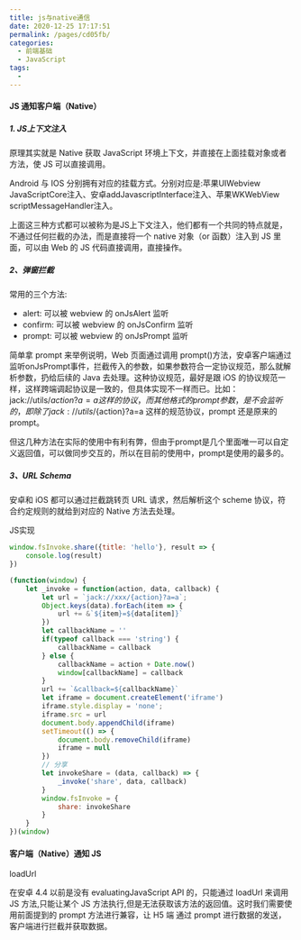 ```yaml
---
title: js与native通信
date: 2020-12-25 17:17:51
permalink: /pages/cd05fb/
categories:
  - 前端基础
  - JavaScript
tags:
  - 
---
```

#### JS 通知客户端（Native）
##### 1. JS上下文注入

原理其实就是 Native 获取 JavaScript 环境上下文，并直接在上面挂载对象或者方法，使 JS 可以直接调用。

Android 与 IOS 分别拥有对应的挂载方式。分别对应是:苹果UIWebview JavaScriptCore注入、安卓addJavascriptInterface注入、苹果WKWebView scriptMessageHandler注入。

上面这三种方式都可以被称为是JS上下文注入，他们都有一个共同的特点就是，不通过任何拦截的办法，而是直接将一个 native 对象（or 函数）注入到 JS 里面，可以由 Web 的 JS 代码直接调用，直接操作。

##### 2、弹窗拦截

常用的三个方法:

- alert: 可以被 webview 的 onJsAlert 监听
- confirm: 可以被 webview 的 onJsConfirm 监听
- prompt: 可以被 webview 的 onJsPrompt 监听

简单拿 prompt 来举例说明，Web 页面通过调用 prompt()方法，安卓客户端通过监听onJsPrompt事件，拦截传入的参数，如果参数符合一定协议规范，那么就解析参数，扔给后续的 Java 去处理。这种协议规范，最好是跟 iOS 的协议规范一样，这样跨端调起协议是一致的，但具体实现不一样而已。比如：jack://utils/${action}?a=a 这样的协议，而其他格式的 prompt 参数，是不会监听的，即除了 jack://utils/${action}?a=a 这样的规范协议，prompt 还是原来的 prompt。

但这几种方法在实际的使用中有利有弊，但由于prompt是几个里面唯一可以自定义返回值，可以做同步交互的，所以在目前的使用中，prompt是使用的最多的。

##### 3、URL Schema

安卓和 iOS 都可以通过拦截跳转页 URL 请求，然后解析这个 scheme 协议，符合约定规则的就给到对应的 Native 方法去处理。

JS实现


```js
window.fsInvoke.share({title: 'hello'}, result => {
    console.log(result)
})

(function(window) {
    let _invoke = function(action, data, callback) {
        let url = `jack://xxx/{action}?a=a`;
        Object.keys(data).forEach(item => {
            url += &`${item}=${data[item]}`
        })
        let callbackName = ''
        if(typeof callback === 'string') {
            callbackName = callback
        } else {
            callbackName = action + Date.now()
            window[callbackName] = callback
        }
        url += `&callback=${callbackName}`
        let iframe = document.createElement('iframe')
        iframe.style.display = 'none';
        iframe.src = url
        document.body.appendChild(iframe)
        setTimeout(() => {
            document.body.removeChild(iframe)
            iframe = null
        })
        // 分享
        let invokeShare = (data, callback) => {
            _invoke('share', data, callback)
        }
        window.fsInvoke = {
            share: invokeShare
        }
    }
})(window)
```

#### 客户端（Native）通知 JS

loadUrl

在安卓 4.4 以前是没有 evaluatingJavaScript API 的，只能通过 loadUrl 来调用 JS 方法,只能让某个 JS 方法执行,但是无法获取该方法的返回值。这时我们需要使用前面提到的 prompt 方法进行兼容，让 H5 端 通过 prompt 进行数据的发送，客户端进行拦截并获取数据。